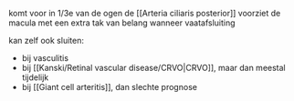 komt voor in 1/3e van de ogen
de [[Arteria ciliaris posterior]] voorziet de macula met een extra tak
van belang wanneer vaatafsluiting

kan zelf ook sluiten:
- bij vasculitis
- bij [[Kanski/Retinal vascular disease/CRVO|CRVO]], maar dan meestal tijdelijk
- bij [[Giant cell arteritis]], dan slechte prognose